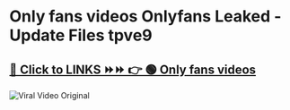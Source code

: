 
 # Only fans videos Onlyfans Leaked - Update Files tpve9

## <h2><a href="https://clipsfans.com/Only_fans_videos&ref=git">🔗 Click to LINKS ⏩⏩ 👉 🟢 Only fans videos </a></h2>

<a href="https://clipsfans.com/Only_fans_videos&ref=git" rel="nofollow" data-target="animated-image.originalLink"><img src="https://i.ibb.co.com/xMMVF88/686577567.gif" alt="Viral Video Original" style="max-width: 100%; display: inline-block;" data-target="animated-image.originalImage"></a>

